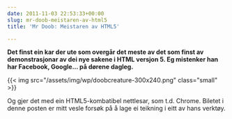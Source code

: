 ```yaml
---
date: 2011-11-03 22:53:33+00:00
slug: mr-doob-meistaren-av-html5
title: 'Mr Doob: Meistaren av HTML5'

---
```


**Det finst ein kar der ute som overgår det meste av det som finst av demonstrasjonar av dei nye sakene i HTML versjon 5. Eg mistenker han har Facebook, Google... på dørene dagleg.**

 {{< img src="/assets/img/wp/doobcreature-300x240.png" class="small" >}}


<!--more-->

Og gjer det med ein HTML5-kombatibel nettlesar, som t.d. Chrome. Biletet i denne posten er mitt vesle forsøk på å lage ei teikning i eitt av hans verktøy.
